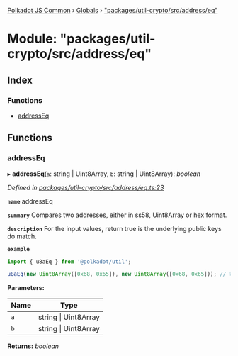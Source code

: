 [Polkadot JS Common](../README.md) › [Globals](../globals.md) › ["packages/util-crypto/src/address/eq"](_packages_util_crypto_src_address_eq_.md)

# Module: "packages/util-crypto/src/address/eq"

## Index

### Functions

* [addressEq](_packages_util_crypto_src_address_eq_.md#addresseq)

## Functions

###  addressEq

▸ **addressEq**(`a`: string | Uint8Array, `b`: string | Uint8Array): *boolean*

*Defined in [packages/util-crypto/src/address/eq.ts:23](https://github.com/polkadot-js/common/blob/e5dd55e4/packages/util-crypto/src/address/eq.ts#L23)*

**`name`** addressEq

**`summary`** Compares two addresses, either in ss58, Uint8Array or hex format.

**`description`** 
For the input values, return true is the underlying public keys do match.

**`example`** 
<BR>

```javascript
import { u8aEq } from '@polkadot/util';

u8aEq(new Uint8Array([0x68, 0x65]), new Uint8Array([0x68, 0x65])); // true
```

**Parameters:**

Name | Type |
------ | ------ |
`a` | string &#124; Uint8Array |
`b` | string &#124; Uint8Array |

**Returns:** *boolean*
